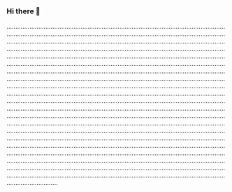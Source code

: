 ### Hi there 👋

.........................................................................................................................................................................................................................................................................................................................................................................................................................................................................................................................................................................................................................................................................................................................................................................................................................................................................................................................................................................................................................................................................................................................................................................................................................................................................................................................................................................................................................................................................................................................................................................................................................................................................................................................................................................................................................................................................................................................................................................................................................................................................................................................................................................................................................................................................................................................................................................................................................................................................................................................................................................................................................................................................................................................................